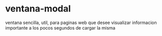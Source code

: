 # ventana-modal
ventana sencilla, util, para paginas web que desee visualizar informacion importante a los pocos segundos de cargar la misma  
